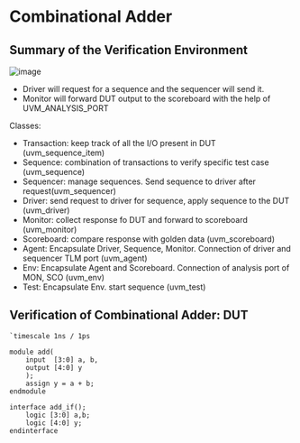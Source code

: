 # Combinational Adder

## Summary of the Verification Environment
![image](https://github.com/coolnikitav/coding-lessons/assets/30304422/f92bbe5c-e194-4498-80aa-a812a046d78c)

- Driver will request for a sequence and the sequencer will send it.
- Monitor will forward DUT output to the scoreboard with the help of UVM_ANALYSIS_PORT

Classes:
- Transaction: keep track of all the I/O present in DUT (uvm_sequence_item)
- Sequence: combination of transactions to verify specific test case (uvm_sequence)
- Sequencer: manage sequences. Send sequence to driver after request(uvm_sequencer)
- Driver: send request to driver for sequence, apply sequence to the DUT (uvm_driver)
- Monitor: collect response fo DUT and forward to scoreboard (uvm_monitor)
- Scoreboard: compare response with golden data (uvm_scoreboard)
- Agent: Encapsulate Driver, Sequence, Monitor. Connection of driver and sequencer TLM port (uvm_agent)
- Env: Encapsulate Agent and Scoreboard. Connection of analysis port of MON, SCO (uvm_env)
- Test: Encapsulate Env. start sequence (uvm_test)

## Verification of Combinational Adder: DUT
```
`timescale 1ns / 1ps

module add(
    input  [3:0] a, b,
    output [4:0] y
    );
    assign y = a + b;    
endmodule

interface add_if();
    logic [3:0] a,b;
    logic [4:0] y;
endinterface
```

